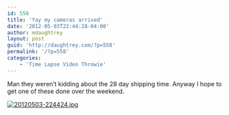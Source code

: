 ```yaml
---
id: 558
title: 'Yay my cameras arrived'
date: '2012-05-03T22:44:28-04:00'
author: mdaughtrey
layout: post
guid: 'http://daughtrey.com/?p=558'
permalink: '/?p=558'
categories:
    - 'Time Lapse Video Throwie'
---
```


Man they weren’t kidding about the 28 day shipping time. Anyway I hope to get one of these done over the weekend.

[![20120503-224424.jpg](http://daughtrey.com/wp-content/uploads/2012/05/20120503-224424.jpg)](http://daughtrey.com/wp-content/uploads/2012/05/20120503-224424.jpg)